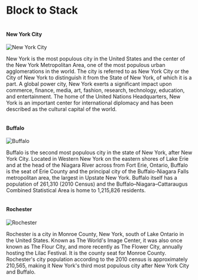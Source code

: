 # Block to Stack

<div class="row">
  <div class="large-4 small-12 columns">
    <div class="block">
      <h4>New York City</h4>
      <div class="crop">
        <img src="../project-assets/images/block/NYC.jpg" class="img1" alt="New York City"/>
      </div>
      <p>New York is the most populous city in the United States and the center of the New York Metropolitan Area, one of the most populous urban agglomerations in the world. The city is referred to as New York City or the City of New York to distinguish it from the State of New York, of which it is a part. A global power city, New York exerts a significant impact upon commerce, finance, media, art, fashion, research, technology, education, and entertainment. The home of the United Nations Headquarters, New York is an important center for international diplomacy and has been described as the cultural capital of the world.</p>
    </div>
  </div>
  <div class="large-4 small-12 columns">
    <div class="block">
      <h4>Buffalo</h4>
      <div class="crop">
        <img src="../project-assets/images/block/Buffalo.jpg" class="img2" alt="Buffalo"/>
      </div>
      <p>Buffalo is the second most populous city in the state of New York, after New York City. Located in Western New York on the eastern shores of Lake Erie and at the head of the Niagara River across from Fort Erie, Ontario, Buffalo is the seat of Erie County and the principal city of the Buffalo-Niagara Falls metropolitan area, the largest in Upstate New York. Buffalo itself has a population of 261,310 (2010 Census) and the Buffalo–Niagara–Cattaraugus Combined Statistical Area is home to 1,215,826 residents.</p>
    </div>
  </div>
  <div class="large-4 small-12 columns">
    <div class="block">
      <h4>Rochester</h4>
      <div class="crop">
        <img src="../project-assets/images/block/Rochester.jpg" class="img3" alt="Rochester"/>
      </div>
      <p>Rochester is a city in Monroe County, New York, south of Lake Ontario in the United States. Known as The World's Image Center, it was also once known as The Flour City, and more recently as The Flower City, annually hosting the Lilac Festival. It is the county seat for Monroe County. Rochester's city population according to the 2010 census is approximately 210,565, making it New York's third most populous city after New York City and Buffalo.</p>
    </div>
  </div>
</div>